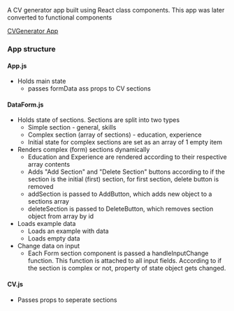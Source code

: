 A CV generator app built using React class components.
This app was later converted to functional components

[CVGenerator App](https://litaish.github.io/cv-generator/)

### App structure

#### App.js
- Holds main state
    - passes formData ass props to CV sections

#### DataForm.js
- Holds state of sections. Sections are split into two types
    - Simple section - general, skills
    - Complex section (array of sections) - education, experience
    - Initial state for complex sections are set as an array of 1 empty item
- Renders complex (form) sections dynamically
    - Education and Experience are rendered according to their respective array contents
    - Adds "Add Section" and "Delete Section" buttons according to if the section is the initial (first) section, for first section, delete button
    is removed
    - addSection is passed to AddButton, which adds new object to a sections array
    - deleteSection is passed to DeleteButton, which removes section object from array by id
- Loads example data
    - Loads an example with data
    - Loads empty data
- Change data on input
    - Each Form section component is passed a handleInputChange function. This function is attached to all input fields. According to if the section is complex or not, property of state object gets changed.

#### CV.js
- Passes props to seperate sections
